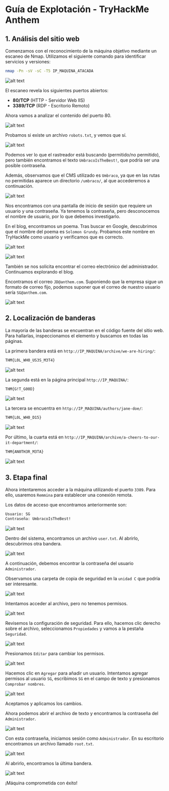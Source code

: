 # Guía de Explotación - TryHackMe Anthem

## 1. Análisis del sitio web

Comenzamos con el reconocimiento de la máquina objetivo mediante un escaneo de Nmap. Utilizamos el siguiente comando para identificar servicios y versiones:

```bash
nmap -Pn -sV -sC -T5 IP_MAQUINA_ATACADA
```

![alt text](./assets/image.png)

El escaneo revela los siguientes puertos abiertos:
- **80/TCP** (HTTP - Servidor Web IIS)
- **3389/TCP** (RDP - Escritorio Remoto)

Ahora vamos a analizar el contenido del puerto 80.

![alt text](./assets/image-1.png)

Probamos si existe un archivo `robots.txt`, y vemos que sí.

![alt text](./assets/image-2.png)

Podemos ver lo que el rastreador está buscando (permitido/no permitido), pero también encontramos el texto `UmbracoIsTheBest!`, que podría ser una posible contraseña.

Además, observamos que el CMS utilizado es `Umbraco`, ya que en las rutas no permitidas aparece un directorio `/umbraco/`, al que accederemos a continuación.

![alt text](./assets/image-3.png)

Nos encontramos con una pantalla de inicio de sesión que requiere un usuario y una contraseña. Ya tenemos la contraseña, pero desconocemos el nombre de usuario, por lo que debemos investigarlo.

En el blog, encontramos un poema. Tras buscar en Google, descubrimos que el nombre del poema es `Solomon Grundy`. Probamos este nombre en TryHackMe como usuario y verificamos que es correcto.

![alt text](./assets/image-4.png)

![alt text](./assets/image-5.png)

También se nos solicita encontrar el correo electrónico del administrador. Continuamos explorando el blog.

Encontramos el correo `JD@anthem.com`. Suponiendo que la empresa sigue un formato de correo fijo, podemos suponer que el correo de nuestro usuario sería `SG@anthem.com`.

![alt text](./assets/image-6.png)

## 2. Localización de banderas

La mayoría de las banderas se encuentran en el código fuente del sitio web. Para hallarlas, inspeccionamos el elemento y buscamos en todas las páginas.

La primera bandera está en `http://IP_MAQUINA/archive/we-are-hiring/`:

```txt
THM{L0L_WH0_US3S_M3T4}
```

![alt text](./assets/image-9.png)

La segunda está en la página principal `http://IP_MAQUINA/`:

```txt
THM{G!T_G00D}
```

![alt text](./assets/image-10.png)

La tercera se encuentra en `http://IP_MAQUINA/authors/jane-doe/`:

```txt
THM{L0L_WH0_D15}
```

![alt text](./assets/image-11.png)

Por último, la cuarta está en `http://IP_MAQUINA/archive/a-cheers-to-our-it-department/`:

```txt
THM{AN0TH3R_M3TA}
```

![alt text](./assets/image-12.png)

## 3. Etapa final

Ahora intentaremos acceder a la máquina utilizando el puerto `3389`. Para ello, usaremos `Remmina` para establecer una conexión remota.

Los datos de acceso que encontramos anteriormente son:

```txt
Usuario: SG
Contraseña: UmbracoIsTheBest!
```

![alt text](./assets/image-13.png)

Dentro del sistema, encontramos un archivo `user.txt`. Al abrirlo, descubrimos otra bandera.

![alt text](./assets/image-14.png)

A continuación, debemos encontrar la contraseña del usuario `Administrador`.

Observamos una carpeta de copia de seguridad en la `unidad C` que podría ser interesante.

![alt text](./assets/image-15.png)

Intentamos acceder al archivo, pero no tenemos permisos.

![alt text](./assets/image-16.png)

Revisemos la configuración de seguridad. Para ello, hacemos clic derecho sobre el archivo, seleccionamos `Propiedades` y vamos a la pestaña `Seguridad`.

![alt text](./assets/image-17.png)

Presionamos `Editar` para cambiar los permisos.

![alt text](./assets/image-18.png)

Hacemos clic en `Agregar` para añadir un usuario. Intentamos agregar permisos al usuario `SG`, escribimos `SG` en el campo de texto y presionamos `Comprobar nombres`.

![alt text](./assets/image-19.png)

Aceptamos y aplicamos los cambios.

Ahora podemos abrir el archivo de texto y encontramos la contraseña del `Administrador`.

![alt text](./assets/image-20.png)

Con esta contraseña, iniciamos sesión como `Administrador`. En su escritorio encontramos un archivo llamado `root.txt`.

![alt text](./assets/image-21.png)

Al abrirlo, encontramos la última bandera.

![alt text](./assets/image-22.png)

¡Máquina comprometida con éxito!
